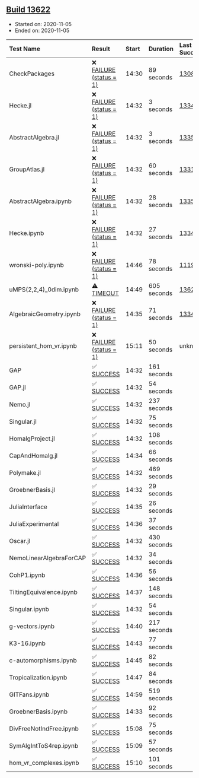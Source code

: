 ## [Build 13622](https://oscarci.mathematik.uni-kl.de/job/oscar/13622/)

* Started on: 2020-11-05
* Ended on: 2020-11-05

| Test Name    | Result | Start | Duration | Last Success | First Failure |
|:-------------|:-------|:------|:---------|:-------------|:--------------|
| CheckPackages | ❌ [FAILURE (status = 1)](https://oscarci.mathematik.uni-kl.de/job/oscar/13622/artifact/logs/build-13622/CheckPackages.log) | 14:30 | 89 seconds | [13085](https://oscarci.mathematik.uni-kl.de/job/oscar/13085/) | [13086](https://oscarci.mathematik.uni-kl.de/job/oscar/13086/) |
| Hecke.jl | ❌ [FAILURE (status = 1)](https://oscarci.mathematik.uni-kl.de/job/oscar/13622/artifact/logs/build-13622/Hecke.jl.log) | 14:32 | 3 seconds | [13341](https://oscarci.mathematik.uni-kl.de/job/oscar/13341/) | [13342](https://oscarci.mathematik.uni-kl.de/job/oscar/13342/) |
| AbstractAlgebra.jl | ❌ [FAILURE (status = 1)](https://oscarci.mathematik.uni-kl.de/job/oscar/13622/artifact/logs/build-13622/AbstractAlgebra.jl.log) | 14:32 | 3 seconds | [13355](https://oscarci.mathematik.uni-kl.de/job/oscar/13355/) | [13356](https://oscarci.mathematik.uni-kl.de/job/oscar/13356/) |
| GroupAtlas.jl | ❌ [FAILURE (status = 1)](https://oscarci.mathematik.uni-kl.de/job/oscar/13622/artifact/logs/build-13622/GroupAtlas.jl.log) | 14:32 | 60 seconds | [13311](https://oscarci.mathematik.uni-kl.de/job/oscar/13311/) | [13312](https://oscarci.mathematik.uni-kl.de/job/oscar/13312/) |
| AbstractAlgebra.ipynb | ❌ [FAILURE (status = 1)](https://oscarci.mathematik.uni-kl.de/job/oscar/13622/artifact/logs/build-13622/AbstractAlgebra.ipynb.log) | 14:32 | 28 seconds | [13355](https://oscarci.mathematik.uni-kl.de/job/oscar/13355/) | [13356](https://oscarci.mathematik.uni-kl.de/job/oscar/13356/) |
| Hecke.ipynb | ❌ [FAILURE (status = 1)](https://oscarci.mathematik.uni-kl.de/job/oscar/13622/artifact/logs/build-13622/Hecke.ipynb.log) | 14:32 | 27 seconds | [13341](https://oscarci.mathematik.uni-kl.de/job/oscar/13341/) | [13342](https://oscarci.mathematik.uni-kl.de/job/oscar/13342/) |
| wronski-poly.ipynb | ❌ [FAILURE (status = 1)](https://oscarci.mathematik.uni-kl.de/job/oscar/13622/artifact/logs/build-13622/wronski-poly.ipynb.log) | 14:46 | 78 seconds | [11192](https://oscarci.mathematik.uni-kl.de/job/oscar/11192/) | [11193](https://oscarci.mathematik.uni-kl.de/job/oscar/11193/) |
| uMPS(2,2,4)_0dim.ipynb | ⚠ [TIMEOUT](https://oscarci.mathematik.uni-kl.de/job/oscar/13622/artifact/logs/build-13622/uMPS-2-2-4-_0dim.ipynb.log) | 14:49 | 605 seconds | [13621](https://oscarci.mathematik.uni-kl.de/job/oscar/13621/) | [13622](https://oscarci.mathematik.uni-kl.de/job/oscar/13622/) |
| AlgebraicGeometry.ipynb | ❌ [FAILURE (status = 1)](https://oscarci.mathematik.uni-kl.de/job/oscar/13622/artifact/logs/build-13622/AlgebraicGeometry.ipynb.log) | 14:35 | 71 seconds | [13341](https://oscarci.mathematik.uni-kl.de/job/oscar/13341/) | [13342](https://oscarci.mathematik.uni-kl.de/job/oscar/13342/) |
| persistent_hom_vr.ipynb | ❌ [FAILURE (status = 1)](https://oscarci.mathematik.uni-kl.de/job/oscar/13622/artifact/logs/build-13622/persistent_hom_vr.ipynb.log) | 15:11 | 50 seconds | unknown | unknown |
| GAP | ✅ [SUCCESS](https://oscarci.mathematik.uni-kl.de/job/oscar/13622/artifact/logs/build-13622/GAP.log) | 14:32 | 161 seconds |  |  |
| GAP.jl | ✅ [SUCCESS](https://oscarci.mathematik.uni-kl.de/job/oscar/13622/artifact/logs/build-13622/GAP.jl.log) | 14:32 | 54 seconds |  |  |
| Nemo.jl | ✅ [SUCCESS](https://oscarci.mathematik.uni-kl.de/job/oscar/13622/artifact/logs/build-13622/Nemo.jl.log) | 14:32 | 237 seconds |  |  |
| Singular.jl | ✅ [SUCCESS](https://oscarci.mathematik.uni-kl.de/job/oscar/13622/artifact/logs/build-13622/Singular.jl.log) | 14:32 | 75 seconds |  |  |
| HomalgProject.jl | ✅ [SUCCESS](https://oscarci.mathematik.uni-kl.de/job/oscar/13622/artifact/logs/build-13622/HomalgProject.jl.log) | 14:32 | 108 seconds |  |  |
| CapAndHomalg.jl | ✅ [SUCCESS](https://oscarci.mathematik.uni-kl.de/job/oscar/13622/artifact/logs/build-13622/CapAndHomalg.jl.log) | 14:34 | 66 seconds |  |  |
| Polymake.jl | ✅ [SUCCESS](https://oscarci.mathematik.uni-kl.de/job/oscar/13622/artifact/logs/build-13622/Polymake.jl.log) | 14:32 | 469 seconds |  |  |
| GroebnerBasis.jl | ✅ [SUCCESS](https://oscarci.mathematik.uni-kl.de/job/oscar/13622/artifact/logs/build-13622/GroebnerBasis.jl.log) | 14:32 | 29 seconds |  |  |
| JuliaInterface | ✅ [SUCCESS](https://oscarci.mathematik.uni-kl.de/job/oscar/13622/artifact/logs/build-13622/JuliaInterface.log) | 14:35 | 26 seconds |  |  |
| JuliaExperimental | ✅ [SUCCESS](https://oscarci.mathematik.uni-kl.de/job/oscar/13622/artifact/logs/build-13622/JuliaExperimental.log) | 14:36 | 37 seconds |  |  |
| Oscar.jl | ✅ [SUCCESS](https://oscarci.mathematik.uni-kl.de/job/oscar/13622/artifact/logs/build-13622/Oscar.jl.log) | 14:32 | 430 seconds |  |  |
| NemoLinearAlgebraForCAP | ✅ [SUCCESS](https://oscarci.mathematik.uni-kl.de/job/oscar/13622/artifact/logs/build-13622/NemoLinearAlgebraForCAP.log) | 14:32 | 34 seconds |  |  |
| CohP1.ipynb | ✅ [SUCCESS](https://oscarci.mathematik.uni-kl.de/job/oscar/13622/artifact/logs/build-13622/CohP1.ipynb.log) | 14:36 | 56 seconds |  |  |
| TiltingEquivalence.ipynb | ✅ [SUCCESS](https://oscarci.mathematik.uni-kl.de/job/oscar/13622/artifact/logs/build-13622/TiltingEquivalence.ipynb.log) | 14:37 | 148 seconds |  |  |
| Singular.ipynb | ✅ [SUCCESS](https://oscarci.mathematik.uni-kl.de/job/oscar/13622/artifact/logs/build-13622/Singular.ipynb.log) | 14:32 | 54 seconds |  |  |
| g-vectors.ipynb | ✅ [SUCCESS](https://oscarci.mathematik.uni-kl.de/job/oscar/13622/artifact/logs/build-13622/g-vectors.ipynb.log) | 14:40 | 217 seconds |  |  |
| K3-16.ipynb | ✅ [SUCCESS](https://oscarci.mathematik.uni-kl.de/job/oscar/13622/artifact/logs/build-13622/K3-16.ipynb.log) | 14:43 | 77 seconds |  |  |
| c-automorphisms.ipynb | ✅ [SUCCESS](https://oscarci.mathematik.uni-kl.de/job/oscar/13622/artifact/logs/build-13622/c-automorphisms.ipynb.log) | 14:45 | 82 seconds |  |  |
| Tropicalization.ipynb | ✅ [SUCCESS](https://oscarci.mathematik.uni-kl.de/job/oscar/13622/artifact/logs/build-13622/Tropicalization.ipynb.log) | 14:47 | 84 seconds |  |  |
| GITFans.ipynb | ✅ [SUCCESS](https://oscarci.mathematik.uni-kl.de/job/oscar/13622/artifact/logs/build-13622/GITFans.ipynb.log) | 14:59 | 519 seconds |  |  |
| GroebnerBasis.ipynb | ✅ [SUCCESS](https://oscarci.mathematik.uni-kl.de/job/oscar/13622/artifact/logs/build-13622/GroebnerBasis.ipynb.log) | 14:33 | 92 seconds |  |  |
| DivFreeNotIndFree.ipynb | ✅ [SUCCESS](https://oscarci.mathematik.uni-kl.de/job/oscar/13622/artifact/logs/build-13622/DivFreeNotIndFree.ipynb.log) | 15:08 | 75 seconds |  |  |
| SymAlgIntToS4rep.ipynb | ✅ [SUCCESS](https://oscarci.mathematik.uni-kl.de/job/oscar/13622/artifact/logs/build-13622/SymAlgIntToS4rep.ipynb.log) | 15:09 | 57 seconds |  |  |
| hom_vr_complexes.ipynb | ✅ [SUCCESS](https://oscarci.mathematik.uni-kl.de/job/oscar/13622/artifact/logs/build-13622/hom_vr_complexes.ipynb.log) | 15:10 | 101 seconds |  |  |
